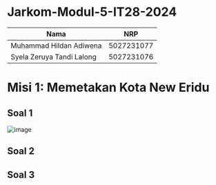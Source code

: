 # Jarkom-Modul-5-IT28-2024
|Nama  | NRP |
|--|--|
| Muhammad Hildan Adiwena | 5027231077 |
| Syela Zeruya Tandi Lalong | 5027231076 |

# Misi 1: Memetakan Kota New Eridu
## Soal 1
![image](https://github.com/user-attachments/assets/2647b3ff-95bd-4f65-822a-a9fcff585ea4)
## Soal 2
## Soal 3
